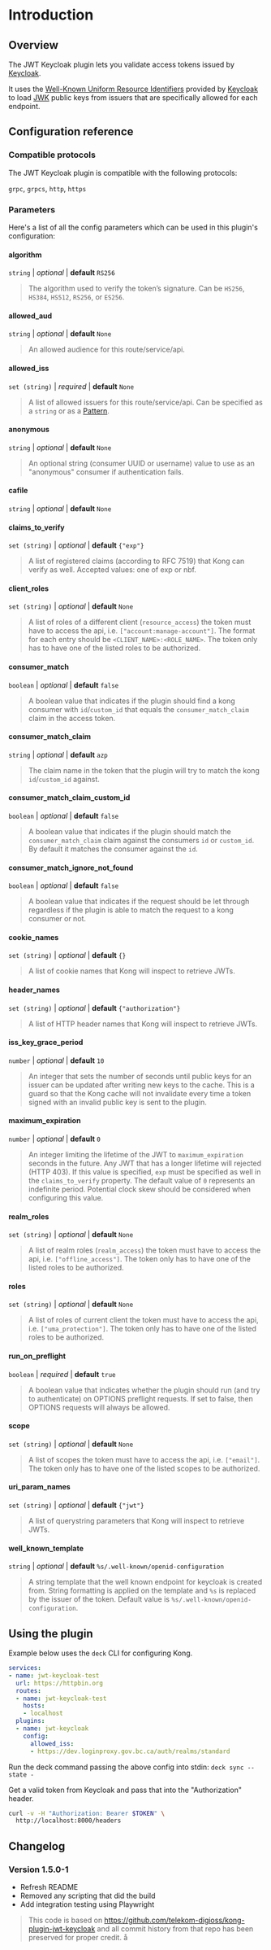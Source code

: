 # Introduction

## Overview

The JWT Keycloak plugin lets you validate access tokens issued by [Keycloak](https://www.keycloak.org/).

It uses the [Well-Known Uniform Resource Identifiers](https://tools.ietf.org/html/rfc5785) provided by [Keycloak](https://www.keycloak.org/) to load [JWK](https://tools.ietf.org/html/rfc7517) public keys from issuers that are specifically allowed for each endpoint.

## Configuration reference

### Compatible protocols

The JWT Keycloak plugin is compatible with the following protocols:

`grpc`, `grpcs`, `http`, `https`

### Parameters

Here's a list of all the config parameters which can be used in this plugin's configuration:

#### algorithm

`string` | _optional_ | **default** `RS256`

> The algorithm used to verify the token’s signature. Can be `HS256`, `HS384`, `HS512`, `RS256`, or `ES256`.

#### allowed_aud

`string` | _optional_ | **default** `None`

> An allowed audience for this route/service/api.

#### allowed_iss

`set (string)` | _required_ | **default** `None`

> A list of allowed issuers for this route/service/api. Can be specified as a `string` or as a [Pattern](http://lua-users.org/wiki/PatternsTutorial).

#### anonymous

`string` | _optional_ | **default** `None`

> An optional string (consumer UUID or username) value to use as an "anonymous" consumer if authentication fails.

#### cafile

`string` | _optional_ | **default** `None`

#### claims_to_verify

`set (string)` | _optional_ | **default** `{"exp"}`

> A list of registered claims (according to RFC 7519) that Kong can verify as well. Accepted values: one of exp or nbf.

#### client_roles

`set (string)` | _optional_ | **default** `None`

> A list of roles of a different client (`resource_access`) the token must have to access the api, i.e. `["account:manage-account"]`. The format for each entry should be `<CLIENT_NAME>:<ROLE_NAME>`. The token only has to have one of the listed roles to be authorized.

#### consumer_match

`boolean` | _optional_ | **default** `false`

> A boolean value that indicates if the plugin should find a kong consumer with `id`/`custom_id` that equals the `consumer_match_claim` claim in the access token.

#### consumer_match_claim

`string` | _optional_ | **default** `azp`

> The claim name in the token that the plugin will try to match the kong `id`/`custom_id` against.

#### consumer_match_claim_custom_id

`boolean` | _optional_ | **default** `false`

> A boolean value that indicates if the plugin should match the `consumer_match_claim` claim against the consumers `id` or `custom_id`. By default it matches the consumer against the `id`.

#### consumer_match_ignore_not_found

`boolean` | _optional_ | **default** `false`

> A boolean value that indicates if the request should be let through regardless if the plugin is able to match the request to a kong consumer or not.

#### cookie_names

`set (string)` | _optional_ | **default** `{}`

> A list of cookie names that Kong will inspect to retrieve JWTs.

#### header_names

`set (string)` | _optional_ | **default** `{"authorization"}`

> A list of HTTP header names that Kong will inspect to retrieve JWTs.

#### iss_key_grace_period

`number` | _optional_ | **default** `10`

> An integer that sets the number of seconds until public keys for an issuer can be updated after writing new keys to the cache. This is a guard so that the Kong cache will not invalidate every time a token signed with an invalid public key is sent to the plugin.

#### maximum_expiration

`number` | _optional_ | **default** `0`

> An integer limiting the lifetime of the JWT to `maximum_expiration` seconds in the future. Any JWT that has a longer lifetime will rejected (HTTP 403). If this value is specified, `exp` must be specified as well in the `claims_to_verify` property. The default value of `0` represents an indefinite period. Potential clock skew should be considered when configuring this value.

#### realm_roles

`set (string)` | _optional_ | **default** `None`

> A list of realm roles (`realm_access`) the token must have to access the api, i.e. `["offline_access"]`. The token only has to have one of the listed roles to be authorized.

#### roles

`set (string)` | _optional_ | **default** `None`

> A list of roles of current client the token must have to access the api, i.e. `["uma_protection"]`. The token only has to have one of the listed roles to be authorized.

#### run_on_preflight

`boolean` | _required_ | **default** `true`

> A boolean value that indicates whether the plugin should run (and try to authenticate) on OPTIONS preflight requests. If set to false, then OPTIONS requests will always be allowed.

#### scope

`set (string)` | _optional_ | **default** `None`

> A list of scopes the token must have to access the api, i.e. `["email"]`. The token only has to have one of the listed scopes to be authorized.

#### uri_param_names

`set (string)` | _optional_ | **default** `{"jwt"}`

> A list of querystring parameters that Kong will inspect to retrieve JWTs.

#### well_known_template

`string` | _optional_ | **default** `%s/.well-known/openid-configuration`

> A string template that the well known endpoint for keycloak is created from. String formatting is applied on the template and `%s` is replaced by the issuer of the token. Default value is `%s/.well-known/openid-configuration`.

## Using the plugin

Example below uses the `deck` CLI for configuring Kong.

```yaml
services:
- name: jwt-keycloak-test
  url: https://httpbin.org
  routes:
  - name: jwt-keycloak-test
    hosts:
    - localhost
  plugins:
  - name: jwt-keycloak
    config:
      allowed_iss:
      - https://dev.loginproxy.gov.bc.ca/auth/realms/standard
```

Run the deck command passing the above config into stdin: `deck sync --state -`

Get a valid token from Keycloak and pass that into the "Authorization" header.

```sh
curl -v -H "Authorization: Bearer $TOKEN" \
  http://localhost:8000/headers
```

## Changelog

### Version 1.5.0-1

- Refresh README
- Removed any scripting that did the build
- Add integration testing using Playwright

> This code is based on https://github.com/telekom-digioss/kong-plugin-jwt-keycloak and all commit history from that repo has been preserved for proper credit.
> å
